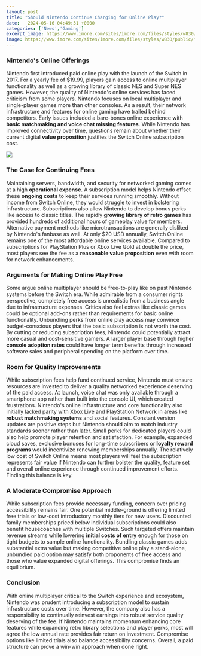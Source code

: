 ```yaml
---
layout: post
title: "Should Nintendo Continue Charging for Online Play?"
date:   2024-05-16 04:49:31 +0000
categories: ['News','Gaming']
excerpt_image: https://www.imore.com/sites/imore.com/files/styles/w830/public/field/image/2020/08/nintendo-switch-charging.jpg
image: https://www.imore.com/sites/imore.com/files/styles/w830/public/field/image/2020/08/nintendo-switch-charging.jpg
---
```


### Nintendo's Online Offerings
Nintendo first introduced paid online play with the launch of the Switch in 2017. For a yearly fee of $19.99, players gain access to online multiplayer functionality as well as a growing library of classic NES and Super NES games. However, the quality of Nintendo's online services has faced criticism from some players. 
Nintendo focuses on local multiplayer and single-player games more than other consoles. As a result, their network infrastructure and features for online gaming have trailed behind competitors. Early issues included a bare-bones online experience with **basic matchmaking and voice chat missing features**. While Nintendo has improved connectivity over time, questions remain about whether their current digital **value proposition** justifies the Switch Online subscription cost.

![](https://www.tapscape.com/wp-content/uploads/2018/05/nintendo-switch-modes.jpg)
### The Case for Continuing Fees
Maintaining servers, bandwidth, and security for networked gaming comes at a high **operational expense**. A subscription model helps Nintendo offset these **ongoing costs** to keep their services running smoothly. Without income from Switch Online, they would struggle to invest in bolstering infrastructure. 
Subscriptions also allow Nintendo to develop bonus perks like access to classic titles. The rapidly **growing library of retro games** has provided hundreds of additional hours of gameplay value for members. Alternative payment methods like microtransactions are generally disliked by Nintendo's fanbase as well. 
At only $20 USD annually, Switch Online remains one of the most affordable online services available. Compared to subscriptions for PlayStation Plus or Xbox Live Gold at double the price, most players see the fee as a **reasonable value proposition** even with room for network enhancements.
### Arguments for Making Online Play Free
Some argue online multiplayer should be free-to-play like on past Nintendo systems before the Switch era. While admirable from a consumer rights perspective, completely free access is unrealistic from a business angle due to infrastructure expenses. 
Critics also feel extras like classic games could be optional add-ons rather than requirements for basic online functionality. Unbundling perks from online play access may convince budget-conscious players that the basic subscription is not worth the cost. 
By cutting or reducing subscription fees, Nintendo could potentially attract more casual and cost-sensitive gamers. A larger player base through higher **console adoption rates** could have longer term benefits through increased software sales and peripheral spending on the platform over time.
### Room for Quality Improvements
While subscription fees help fund continued service, Nintendo must ensure resources are invested to deliver a quality networked experience deserving of the paid access. At launch, voice chat was only available through a smartphone app rather than built into the console UI, which created frustrations. 
Nintendo's online infrastructure and core functionality also initially lacked parity with Xbox Live and PlayStation Network in areas like **robust matchmaking systems** and social features. Constant version updates are positive steps but Nintendo should aim to match industry standards sooner rather than later. 
Small perks for dedicated players could also help promote player retention and satisfaction. For example, expanded cloud saves, exclusive bonuses for long-time subscribers or **loyalty reward programs** would incentivize renewing memberships annually. 
The relatively low cost of Switch Online means most players will feel the subscription represents fair value if Nintendo can further bolster the quality, feature set and overall online experience through continued improvement efforts. Finding this balance is key.
### A Moderate Compromise Approach
While subscription fees provide necessary funding, concern over pricing accessibility remains fair. One potential middle-ground is offering limited free trials or low-cost introductory monthly tiers for new users. 
Discounted family memberships priced below individual subscriptions could also benefit housecoaches with multiple Switches. Such targeted offers maintain revenue streams while lowering **initial costs of entry** enough for those on tight budgets to sample online functionality. 
Bundling classic games adds substantial extra value but making competitive online play a stand-alone, unbundled paid option may satisfy both proponents of free access and those who value expanded digital offerings. This compromise finds an equilibrium.
### Conclusion
With online multiplayer critical to the Switch experience and ecosystem, Nintendo was prudent introducing a subscription model to sustain infrastructure costs over time. However, the company also has a responsibility to continually reinvest earnings into robust service quality deserving of the fee.
If Nintendo maintains momentum enhancing core features while expanding retro library selections and player perks, most will agree the low annual rate provides fair return on investment. Compromise options like limited trials also balance accessibility concerns. Overall, a paid structure can prove a win-win approach when done right.